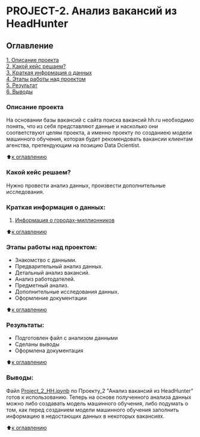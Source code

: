 # PROJECT-2. Анализ вакансий из HeadHunter      

## Оглавление  
[1. Описание проекта](https://github.com/Tatiana-Davydova/sf_data_science/tree/main/Skillfactory/PROJECT_2%20Head%20Hunter/README.md#Описание-проекта)  
[2. Какой кейс решаем?](https://github.com/Tatiana-Davydova/sf_data_science/tree/main/Skillfactory/PROJECT_2%20Head%20Hunter/README.md#Какой-кейс-решаем?)  
[3. Краткая информация о данных](https://github.com/Tatiana-Davydova/sf_data_science/tree/main/Skillfactory/PROJECT_2%20Head%20Hunter/README.md#Краткая-информация-о-данных:)  
[4. Этапы работы над проектом](https://github.com/Tatiana-Davydova/sf_data_science/tree/main/Skillfactory/PROJECT_2%20Head%20Hunter/README.md#Этапы-работы-над-проектом:)  
[5. Результат](https://github.com/Tatiana-Davydova/sf_data_science/tree/main/Skillfactory/PROJECT_2%20Head%20Hunter/README.md#Результаты:)    
[6. Выводы](https://github.com/Tatiana-Davydova/sf_data_science/tree/main/Skillfactory/PROJECT_2%20Head%20Hunter/README.md#Выводы:) 

### Описание проекта    
На основании базы вакансий с сайта поиска вакансий hh.ru необходимо понять, что из себя представляют данные и насколько они соответствуют целям проекта, а именно проекту по созданиею модели машинного обучения, которая будет рекомендовать вакансии клиентам агенства, претендующим на позицию Data Dcientist. 

:arrow_up:[к оглавлению](https://github.com/Tatiana-Davydova/sf_data_science/tree/main/Skillfactory/PROJECT_2%20Head%20Hunter/README.md#Оглавление)


### Какой кейс решаем?    
Нужно провести анализ данных, произвести дополнительные исследования.

### Краткая информация о данных:
1. [Информация о городах-миллионников](https://ru.wikipedia.org/wiki/%D0%93%D0%BE%D1%80%D0%BE%D0%B4%D0%B0-%D0%BC%D0%B8%D0%BB%D0%BB%D0%B8%D0%BE%D0%BD%D0%B5%D1%80%D1%8B_%D0%A0%D0%BE%D1%81%D1%81%D0%B8%D0%B8)
  
:arrow_up:[к оглавлению](https://github.com/Tatiana-Davydova/sf_data_science/tree/main/Skillfactory/PROJECT_2%20Head%20Hunter/README.md#Оглавление)


### Этапы работы над проектом:  
- Знакомство с данными.
- Предварительный анализ данных.
- Детальный анализ вакансий.
- Анализ работодателей.
- Предметный анализ.
- Дополнительные исследования данных.
- Оформление документации

:arrow_up:[к оглавлению](https://github.com/Tatiana-Davydova/sf_data_science/tree/main/Skillfactory/PROJECT_2%20Head%20Hunter/README.md#Оглавление)


### Результаты:  
- Подготовлен файл с анализом данными 
- Сделаны выводы
- Оформлена документация

:arrow_up:[к оглавлению](https://github.com/Tatiana-Davydova/sf_data_science/tree/main/Skillfactory/PROJECT_2%20Head%20Hunter/README.md#Оглавление)


### Выводы:  
Файл [Project_2_HH.ipynb](https://github.com/Tatiana-Davydova/sf_data_science/tree/main/Skillfactory/PROJECT_2%20Head%20Hunter/Project_2_HH.ipynb) по Проекту_2 "Анализ вакансий из HeadHunter" готов к использованию. 
Теперь на основе полученного анализа данных можно либо создавать модель машинного обучения, либо подумать о том, как перед созданием модели машинного обучения заполнить информацию в недостающих данных в некоторых вакансиях.

:arrow_up:[к оглавлению](https://github.com/Tatiana-Davydova/sf_data_science/tree/main/Skillfactory/PROJECT_2%20Head%20Hunter/README.md#Оглавление)